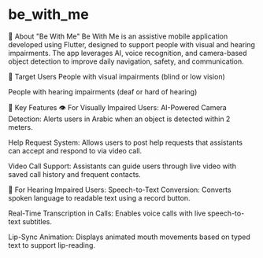 # be_with_me


🧠 About "Be With Me"
Be With Me is an assistive mobile application developed using Flutter, designed to support people with visual and hearing impairments. The app leverages AI, voice recognition, and camera-based object detection to improve daily navigation, safety, and communication.

🎯 Target Users
People with visual impairments (blind or low vision)

People with hearing impairments (deaf or hard of hearing)

🧩 Key Features
👁️ For Visually Impaired Users:
AI-Powered Camera Detection: Alerts users in Arabic when an object is detected within 2 meters.

Help Request System: Allows users to post help requests that assistants can accept and respond to via video call.

Video Call Support: Assistants can guide users through live video with saved call history and frequent contacts.

🧏 For Hearing Impaired Users:
Speech-to-Text Conversion: Converts spoken language to readable text using a record button.

Real-Time Transcription in Calls: Enables voice calls with live speech-to-text subtitles.

Lip-Sync Animation: Displays animated mouth movements based on typed text to support lip-reading.
